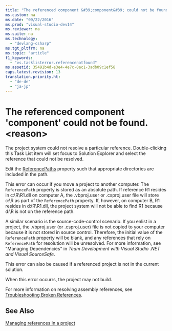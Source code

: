 ```yaml
---
title: "The referenced component &#39;component&#39; could not be found. &lt;reason&gt;"
ms.custom: na
ms.date: "09/22/2016"
ms.prod: "visual-studio-dev14"
ms.reviewer: na
ms.suite: na
ms.technology: 
  - "devlang-csharp"
ms.tgt_pltfrm: na
ms.topic: "article"
f1_keywords: 
  - "vs.tasklisterror.referencenotfound"
ms.assetid: 35491b4d-e3e4-4e7c-8ac1-3adb09c1ef58
caps.latest.revision: 13
translation.priority.ht: 
  - "de-de"
  - "ja-jp"
---
```

# The referenced component &#39;component&#39; could not be found. &lt;reason&gt;
The project system could not resolve a particular reference. Double-clicking this Task List item will set focus to Solution Explorer and select the reference that could not be resolved.  
  
 Edit the [ReferencePaths](assetId:///8e549b39-7256-456a-8fd7-089b23facf9c) property such that appropriate directories are included in the path.  
  
 This error can occur if you move a project to another computer. The `ReferencePath` property is stored as an absolute path. If reference R1 resides in c:\R\R1.dll on computer A, the .vbproj.user or .csproj.user file will store c:\R as part of the `ReferencePath` property. If, however, on computer B, R1 resides in d:\R\R1.dll, the project system will not be able to find R1 because d:\R is not on the reference path.  
  
 A similar scenario is the source-code-control scenario. If you enlist in a project, the .vbproj.user (or .csproj.user) file is not copied to your computer because it is not stored in source control. Therefore, the initial value of the `ReferencePath` property will be blank, and any references that rely on `ReferencePath` for resolution will be unresolved. For more information, see "Managing Dependencies" in *Team Development with Visual Studio .NET and Visual SourceSafe*.  
  
 This error can also be caused if a referenced project is not in the current solution.  
  
 When this error occurrs, the project may not build.  
  
 For more information on resolving assembly references, see [Troubleshooting Broken References](../vs140/troubleshooting-broken-references.md).  
  
## See Also  
 [Managing references in a project](../vs140/managing-references-in-a-project.md)
